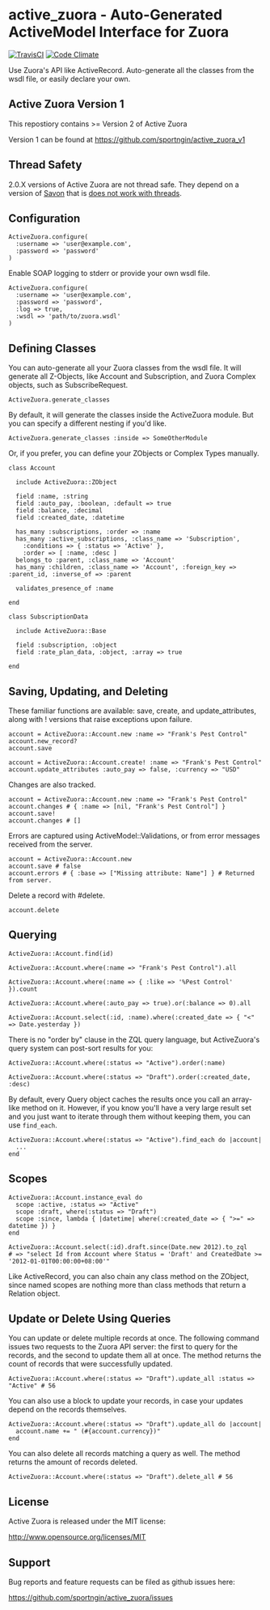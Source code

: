 # active_zuora - Auto-Generated ActiveModel Interface for Zuora

[![TravisCI](https://secure.travis-ci.org/sportngin/active_zuora.png "TravisCI")](http://travis-ci.org/sportngin/active_zuora "Travis-CI ActiveZuora") [![Code Climate](https://codeclimate.com/github/sportngin/active_zuora.png)](https://codeclimate.com/github/sportngin/active_zuora)

Use Zuora's API like ActiveRecord.  Auto-generate all the classes from the wsdl file, or easily declare your own.

## Active Zuora Version 1
This repostiory contains >= Version 2 of Active Zuora

Version 1 can be found at https://github.com/sportngin/active_zuora_v1

## Thread Safety
2.0.X versions of Active Zuora are not thread safe. They depend on a version of [Savon](https://github.com/savonrb/savon) that is [does not work with threads](https://github.com/savonrb/savon/issues/259).

## Configuration

    ActiveZuora.configure(
      :username => 'user@example.com',
      :password => 'password'
    )

Enable SOAP logging to stderr or provide your own wsdl file.

    ActiveZuora.configure(
      :username => 'user@example.com',
      :password => 'password',
      :log => true,
      :wsdl => 'path/to/zuora.wsdl'
    )

## Defining Classes

You can auto-generate all your Zuora classes from the wsdl file.  It will generate all Z-Objects, like Account and Subscription, and Zuora Complex objects, such as SubscribeRequest.

    ActiveZuora.generate_classes

By default, it will generate the classes inside the ActiveZuora module.  But you can specify a different nesting if you'd like.

    ActiveZuora.generate_classes :inside => SomeOtherModule

Or, if you prefer, you can define your ZObjects or Complex Types manually.

    class Account

      include ActiveZuora::ZObject

      field :name, :string
      field :auto_pay, :boolean, :default => true
      field :balance, :decimal
      field :created_date, :datetime

      has_many :subscriptions, :order => :name
      has_many :active_subscriptions, :class_name => 'Subscription',
        :conditions => { :status => 'Active' },
        :order => [ :name, :desc ]
      belongs_to :parent, :class_name => 'Account'
      has_many :children, :class_name => 'Account', :foreign_key => :parent_id, :inverse_of => :parent

      validates_presence_of :name

    end

    class SubscriptionData

      include ActiveZuora::Base

      field :subscription, :object
      field :rate_plan_data, :object, :array => true

    end

## Saving, Updating, and Deleting

These familiar functions are available: save, create, and update_attributes, along with ! versions that raise exceptions upon failure.

    account = ActiveZuora::Account.new :name => "Frank's Pest Control"
    account.new_record?
    account.save

    account = ActiveZuora::Account.create! :name => "Frank's Pest Control"
    account.update_attributes :auto_pay => false, :currency => "USD"

Changes are also tracked.

    account = ActiveZuora::Account.new :name => "Frank's Pest Control"
    account.changes # { :name => [nil, "Frank's Pest Control"] }
    account.save!
    account.changes # []

Errors are captured using ActiveModel::Validations, or from error messages received from the server.

    account = ActiveZuora::Account.new
    account.save # false
    account.errors # { :base => ["Missing attribute: Name"] } # Returned from server.

Delete a record with #delete.

    account.delete

## Querying

    ActiveZuora::Account.find(id)

    ActiveZuora::Account.where(:name => "Frank's Pest Control").all

    ActiveZuora::Account.where(:name => { :like => '%Pest Control' }).count

    ActiveZuora::Account.where(:auto_pay => true).or(:balance => 0).all

    ActiveZuora::Account.select(:id, :name).where(:created_date => { "<" => Date.yesterday })

There is no "order by" clause in the ZQL query language, but ActiveZuora's query system can post-sort results for you:

    ActiveZuora::Account.where(:status => "Active").order(:name)

    ActiveZuora::Account.where(:status => "Draft").order(:created_date, :desc)

By default, every Query object caches the results once you call an array-like method on it.  However, if you know you'll have a very large result set and you just want to iterate through them without keeping them, you can use `find_each`.

    ActiveZuora::Account.where(:status => "Active").find_each do |account|
      ...
    end

## Scopes

    ActiveZuora::Account.instance_eval do
      scope :active, :status => "Active"
      scope :draft, where(:status => "Draft")
      scope :since, lambda { |datetime| where(:created_date => { ">=" => datetime }) }
    end

    ActiveZuora::Account.select(:id).draft.since(Date.new 2012).to_zql
    # => "select Id from Account where Status = 'Draft' and CreatedDate >= '2012-01-01T00:00:00+08:00'"

Like ActiveRecord, you can also chain any class method on the ZObject, since named scopes are nothing more than class methods that return a Relation object.

## Update or Delete Using Queries

You can update or delete multiple records at once.  The following command issues two requests to the Zuora API server: the first to query for the records, and the second to update them all at once.  The method returns the count of records that were successfully updated.

    ActiveZuora::Account.where(:status => "Draft").update_all :status => "Active" # 56

You can also use a block to update your records, in case your updates depend on the records themselves.

    ActiveZuora::Account.where(:status => "Draft").update_all do |account|
      account.name += " (#{account.currency})"
    end

You can also delete all records matching a query as well.  The method returns the amount of records deleted.

    ActiveZuora::Account.where(:status => "Draft").delete_all # 56

## License

Active Zuora is released under the MIT license:

http://www.opensource.org/licenses/MIT

## Support

Bug reports and feature requests can be filed as github issues here:

https://github.com/sportngin/active_zuora/issues
